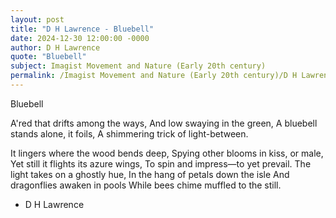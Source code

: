 ```yaml
---
layout: post
title: "D H Lawrence - Bluebell"
date: 2024-12-30 12:00:00 -0000
author: D H Lawrence
quote: "Bluebell"
subject: Imagist Movement and Nature (Early 20th century)
permalink: /Imagist Movement and Nature (Early 20th century)/D H Lawrence/D H Lawrence - Bluebell
---
```


Bluebell

   A'red that drifts among the ways,
   And low swaying in the green,
   A bluebell stands alone, it foils,
   A shimmering trick of light-between.

   It lingers where the wood bends deep,
   Spying other blooms in kiss, or male,
   Yet still it flights its azure wings,
   To spin and impress—to yet prevail.
   The light takes on a ghostly hue,
   In the hang of petals down the isle
   And dragonflies awaken in pools
   While bees chime muffled to the still.  
   


- D H Lawrence
